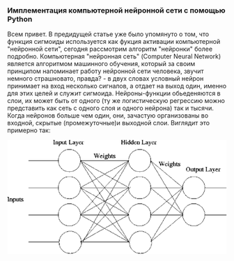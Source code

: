 ### Имплементация компьютерной нейронной сети с помощью Python

Всем привет. В предидущей статье уже было упомянуто о том, что функция сигмоиды используется как фукция активации компьютерной "нейронной сети", сегодня рассмотрим алгоритм "нейронки" более подробно. Компьютерная "нейронная сеть" (Computer Neural Network) является алгоритмом машинного обучения, который за своим принципом напоминает работу нейронной сети человека, звучит немного страшновато, правда? - в двух словах условный нейрон принимает на вход несколько сигналов, а отдает на выход один, именно для этих целей и служит сигмоида. Нейроны-функции обьеденяются в слои, их может быть от одного (ту же логистическую регрессию можно представить как сеть с одного слоя и одного нейрона) так и тысячи. Когда нейронов больше чем один, они, зачастую организованы во входной, скрытые (промежуточные)и выходной слои.
Виглядит это примерно так:  

![img](/assets/Multilayer-Neural-Network.png)

